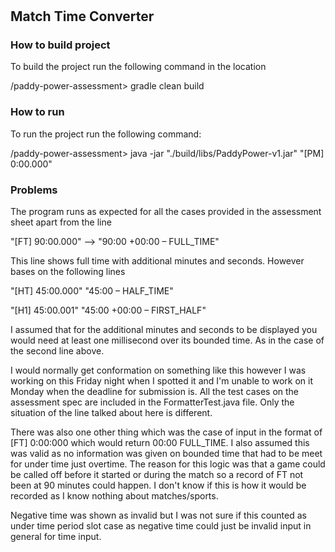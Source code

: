 # 
## Match Time Converter

### How to build project
To build the project run the following command in the location

/paddy-power-assessment> gradle clean build

### How to run
To run the project run the following command:

/paddy-power-assessment> java -jar "./build/libs/PaddyPower-v1.jar" "[PM] 0:00.000"

### Problems
The program runs as expected for all the cases provided in the assessment sheet apart from the line

"[FT] 90:00.000" --> "90:00 +00:00 – FULL_TIME"

This line shows full time with additional minutes and seconds. However bases on the following lines 

"[HT] 45:00.000" "45:00 – HALF_TIME" 

"[H1] 45:00.001" "45:00 +00:00 – FIRST_HALF" 

I assumed that for the additional minutes and seconds to be displayed you would need at least one millisecond over its bounded time. As in the case of the second line above.

I would normally get conformation on something like this however I was working on this Friday night when I spotted it and I'm unable to work on it Monday when the deadline for submission is.
All the test cases on the assessment spec are included in the FormatterTest.java file. Only the situation of the line talked about here is different.

There was also one other thing which was the case of input in the format of [FT] 0:00:000 which would return 00:00 FULL_TIME. I also assumed this was valid as no information was given on bounded time that had to be meet for under time just overtime. The reason for this logic was that a game could be called off before it started or during the match so a record of FT not been at 90 minutes could happen. I don't know if this is how it would be recorded as I know nothing about matches/sports.

Negative time was shown as invalid but I was not sure if this counted as under time period slot case as negative time could just be invalid input in general for time input.
